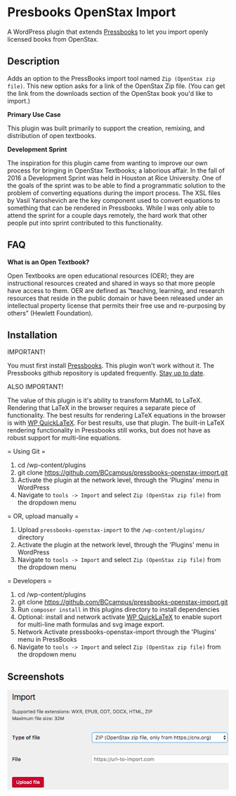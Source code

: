 # Presbooks OpenStax Import #

A WordPress plugin that extends [Pressbooks](https://github.com/pressbooks/pressbooks) to let you import openly licensed books from OpenStax. 

## Description ##

Adds an option to the PressBooks import tool named `Zip (OpenStax zip file)`. This new option asks for a link of the OpenStax Zip file. (You can get the link from the downloads section of the OpenStax book you'd like to import.)     

**Primary Use Case**

This plugin was built primarily to support the creation, remixing, and distribution of open textbooks.

**Development Sprint** 

The inspiration for this plugin came from wanting to improve our own process for bringing in OpenStax Textbooks;
a laborious affair. In the fall of 2016 a Development Sprint was held in Houston at Rice University. One of the goals of the sprint 
was to be able to find a programmatic solution to the problem of converting equations during the import process. The XSL files 
by Vasil Yaroshevich are the key component used to convert equations to something that can be rendered in Pressbooks. While I was only able to 
attend the sprint for a couple days remotely, the hard work that other people put into sprint contributed to this functionality.

FAQ
------------

**What is an Open Textbook?**

Open Textbooks are open educational resources (OER); they are instructional resources created and shared in ways so that more people have access to them. 
OER are defined as “teaching, learning, and research resources that reside in the public domain or have been released under an intellectual property license that permits their free use and re-purposing by others” (Hewlett Foundation).

## Installation ##

IMPORTANT! 

You must first install [Pressbooks](https://github.com/pressbooks/pressbooks). This plugin won't work without it.
The Pressbooks github repository is updated frequently. [Stay up to date](https://github.com/pressbooks/pressbooks/tree/master).

ALSO IMPORTANT! 

The value of this plugin is it's ability to transform MathML to LaTeX. Rendering that LaTeX in the browser 
requires a separate piece of functionality. The best results for rendering LaTeX equations in the browser is with 
[WP QuickLaTeX](https://wordpress.org/plugins/wp-quicklatex/). For best results, use that plugin. The built-in LaTeX rendering 
functionality in Pressbooks still works, but does not have as robust support for multi-line equations. 

= Using Git =

1. cd /wp-content/plugins 
2. git clone https://github.com/BCcampus/pressbooks-openstax-import.git 
3. Activate the plugin at the network level, through the 'Plugins' menu in WordPress
4. Navigate to `tools -> Import` and select `Zip (OpenStax zip file)` from the dropdown menu 

= OR, upload manually =

1. Upload `pressbooks-openstax-import` to the `/wp-content/plugins/` directory
2. Activate the plugin at the network level, through the 'Plugins' menu in WordPress
3. Navigate to `tools -> Import` and select `Zip (OpenStax zip file)` from the dropdown menu 

= Developers =
1. cd /wp-content/plugins 
2. git clone https://github.com/BCcampus/pressbooks-openstax-import.git 
3. Run `composer install` in this plugins directory to install dependencies
4. Optional: install and network activate [WP QuickLaTeX](https://wordpress.org/plugins/wp-quicklatex/) to enable suport for multi-line math formulas and svg image export. 
5. Network Activate pressbooks-openstax-import through the 'Plugins' menu in PressBooks
6. Navigate to `tools -> Import` and select `Zip (OpenStax zip file)` from the dropdown menu 

## Screenshots ##
![screenshot](/pb-os-import.png?raw=true "import screenshot")
